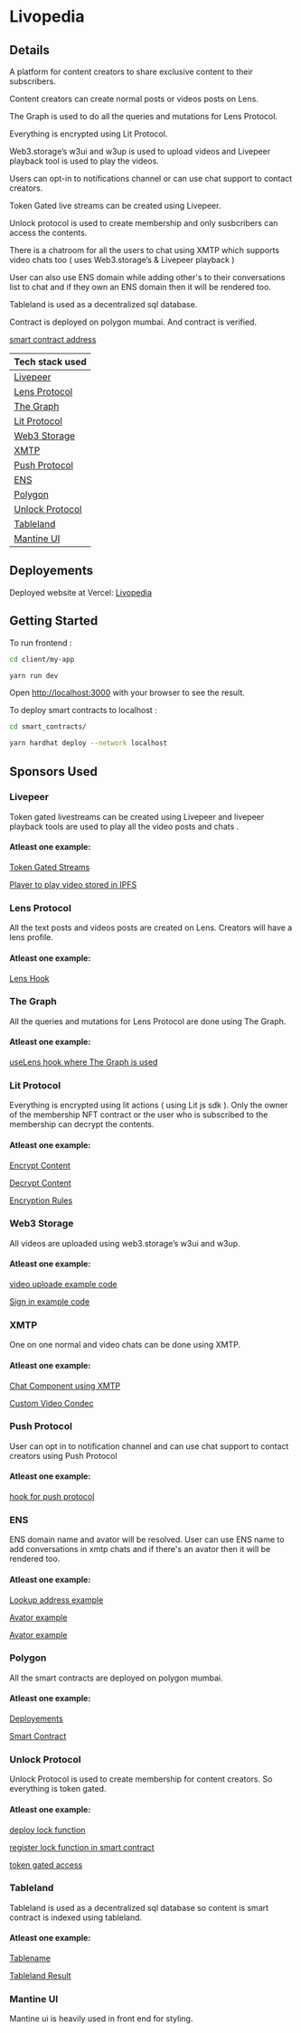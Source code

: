 # Livopedia

## Details

A platform for content creators to share exclusive content to their subscribers.

Content creators can create normal posts or videos posts on Lens.

The Graph is used to do all the queries and mutations for Lens Protocol.

Everything is encrypted using Lit Protocol.

Web3.storage’s w3ui and w3up is used to upload videos and Livepeer playback tool is used to play the videos.

Users can opt-in to notifications channel or can use chat support to contact creators.

Token Gated live streams can be created using Livepeer.

Unlock protocol is used to create membership and only susbcribers can access the contents.

There is a chatroom for all the users to chat using XMTP which supports video chats too ( uses Web3.storage’s & Livepeer playback )

User can also use ENS domain while adding other's to their conversations list to chat and if they own an ENS domain then it will be rendered too.

Tableland is used as a decentralized sql database.

Contract is deployed on polygon mumbai. And contract is verified.

[smart contract address](https://github.com/Ahmed-Aghadi/Livopedia/blob/main/client/constants/contractAddress.json#L3)


| Tech stack used           |
| ------------------------- |
| [Livepeer](#livepeer) |
| [Lens Protocol](#lens-protocol) |
| [The Graph](#the-graph) |
| [Lit Protocol](#lit-protocol) |
| [Web3 Storage](#web3-storage) |
| [XMTP](#xmtp) |
| [Push Protocol](#push-protocol) |
| [ENS](#ens) |
| [Polygon](#polygon)       |
| [Unlock Protocol](#unlock-protocol)       |
| [Tableland](#tableland) |
| [Mantine UI](#mantine-ui) |

## Deployements

Deployed website at Vercel: [Livopedia](https://livopedia.vercel.app/)

## Getting Started

To run frontend :

```bash
cd client/my-app

yarn run dev
```

Open [http://localhost:3000](http://localhost:3000) with your browser to see the result.

To deploy smart contracts to localhost :

```bash
cd smart_contracts/

yarn hardhat deploy --network localhost
```

## Sponsors Used

### Livepeer

Token gated livestreams can be created using Livepeer and livepeer playback tools are used to play all the video posts and chats .

#### Atleast one example:

[Token Gated Streams](https://github.com/Ahmed-Aghadi/Livopedia/blob/main/client/pages/api/sign-jwt.ts)

[Player to play video stored in IPFS](https://github.com/Ahmed-Aghadi/Livopedia/blob/main/client/components/Video.tsx#L24)

### Lens Protocol

All the text posts and videos posts are created on Lens. Creators will have a lens profile.

#### Atleast one example:

[Lens Hook](https://github.com/Ahmed-Aghadi/Livopedia/blob/main/client/hooks/useLens.ts)

### The Graph

All the queries and mutations for Lens Protocol are done using The Graph.

#### Atleast one example:

[useLens hook where The Graph is used](https://github.com/Ahmed-Aghadi/Livopedia/blob/main/client/hooks/useLens.ts#L28)

### Lit Protocol

Everything is encrypted using lit actions ( using Lit js sdk ). Only the owner of the membership NFT contract or the user who is subscribed to the membership can decrypt the contents.

#### Atleast one example:

[Encrypt Content](https://github.com/Ahmed-Aghadi/Livopedia/blob/main/client/components/UserPage.tsx#L697)

[Decrypt Content](https://github.com/Ahmed-Aghadi/Livopedia/blob/main/client/components/UserPage.tsx#L721)

[Encryption Rules](https://github.com/Ahmed-Aghadi/Livopedia/blob/main/client/utils.ts#L92)

### Web3 Storage

All videos are uploaded using web3.storage’s w3ui and w3up.

#### Atleast one example:

[video uploade example code](https://github.com/Ahmed-Aghadi/Livopedia/blob/main/client/components/UserPage.tsx#L439)

[Sign in example code](https://github.com/Ahmed-Aghadi/Livopedia/blob/main/client/components/Layout.tsx#L101)

### XMTP

One on one normal and video chats can be done using XMTP.

#### Atleast one example:

[Chat Component using XMTP](https://github.com/Ahmed-Aghadi/Livopedia/blob/main/client/components/Chat.jsx)

[Custom Video Condec](https://github.com/Ahmed-Aghadi/Livopedia/blob/main/client/components/Chat.jsx#L203)

### Push Protocol

User can opt in to notification channel and can use chat support to contact creators using Push Protocol

#### Atleast one example:

[hook for push protocol](https://github.com/Ahmed-Aghadi/Livopedia/blob/main/client/hooks/usePush.js)

### ENS

ENS domain name and avator will be resolved. User can use ENS name to add conversations in xmtp chats and if there's an avator then it will be rendered too.

#### Atleast one example:

[Lookup address example](https://github.com/Ahmed-Aghadi/Livopedia/blob/main/client/components/Chat.jsx#L926)

[Avator example](https://github.com/Ahmed-Aghadi/Livopedia/blob/main/client/components/Chat.jsx#L933)

[Avator example](https://github.com/Ahmed-Aghadi/Livopedia/blob/main/client/components/Chat.jsx#L933)

### Polygon

All the smart contracts are deployed on polygon mumbai.

#### Atleast one example:

[Deployements](https://github.com/Ahmed-Aghadi/Livopedia/tree/main/smart_contracts/deployments/mumbai)

[Smart Contract](https://github.com/Ahmed-Aghadi/Livopedia/tree/main/smart_contracts/contracts)

### Unlock Protocol

Unlock Protocol is used to create membership for content creators. So everything is token gated.

#### Atleast one example:

[deploy lock function](https://github.com/Ahmed-Aghadi/Livopedia/blob/main/client/pages/upload.js#L96)

[register lock function in smart contract](https://github.com/Ahmed-Aghadi/Livopedia/blob/main/smart_contracts/contracts/Main.sol#L44)

[token gated access](https://github.com/Ahmed-Aghadi/Livopedia/blob/main/client/pages/api/login.ts)

### Tableland

Tableland is used as a decentralized sql database so content is smart contract is indexed using tableland.

#### Atleast one example:

[Tablename](https://github.com/Ahmed-Aghadi/Livopedia/blob/main/client/constants/index.js#L16)

[Tableland Result](https://testnet.tableland.network/query?s=SELECT%20*%20FROM%20main_80001_5192)

### Mantine UI

Mantine ui is heavily used in front end for styling.
